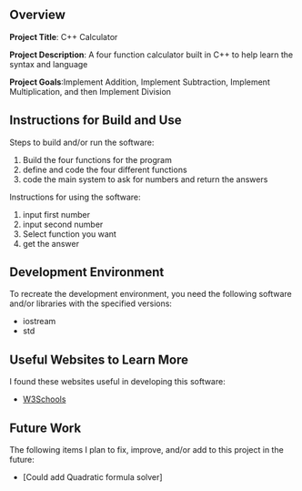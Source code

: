## Overview

**Project Title**: C++ Calculator

**Project Description**: A four function calculator built in C++ to help learn the syntax and language

**Project Goals**:Implement Addition, Implement Subtraction, Implement Multiplication, and then Implement Division

## Instructions for Build and Use

Steps to build and/or run the software:

1. Build the four functions for the program
2. define and code the four different functions
3. code the main system to ask for numbers and return the answers

Instructions for using the software:

1. input first number
2. input second number
3. Select function you want
4. get the answer

## Development Environment 

To recreate the development environment, you need the following software and/or libraries with the specified versions:

*  iostream
*  std

## Useful Websites to Learn More

I found these websites useful in developing this software:

* [W3Schools](https://www.w3schools.com/cpp/)

## Future Work

The following items I plan to fix, improve, and/or add to this project in the future:

* [Could add Quadratic formula solver]

